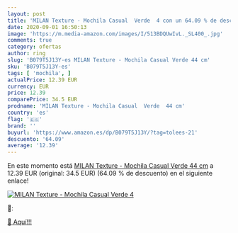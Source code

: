 ```yaml
---
layout: post
title: 'MILAN Texture - Mochila Casual  Verde  4 con un 64.09 % de descuento'
date: 2020-09-01 16:50:13
image: 'https://m.media-amazon.com/images/I/513BDQUwIvL._SL400_.jpg'
comments: true
category: ofertas
author: ring
slug: 'B079T5J13Y-es MILAN Texture - Mochila Casual Verde 44 cm'
sku: 'B079T5J13Y-es'
tags: [ 'mochila', ]
actualPrice: 12.39 EUR
currency: EUR
price: 12.39
comparePrice: 34.5 EUR
prodname: 'MILAN Texture - Mochila Casual  Verde  44 cm'
country: 'es'
flag: '🇪🇸'
brand: ''
buyurl: 'https://www.amazon.es/dp/B079T5J13Y/?tag=tolees-21'
descuento: '64.09'
average: '12.39'
---
```


En este momento está [MILAN Texture - Mochila Casual  Verde  44 cm](https://www.amazon.es/dp/B079T5J13Y/?tag=tolees-21) a 12.39 EUR (original: 34.5 EUR) (64.09 %  de descuento) en el siguiente enlace!

[![MILAN Texture - Mochila Casual  Verde  4](https://m.media-amazon.com/images/I/513BDQUwIvL._SL400_.jpg)](https://www.amazon.es/dp/B079T5J13Y/?tag=tolees-21)

🔎:


[🛒 Aquí!!!](https://www.amazon.es/dp/B079T5J13Y/?tag=tolees-21)
